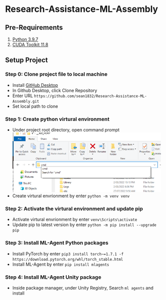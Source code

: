 # Research-Assistance-ML-Assembly


## Pre-Requirements

1. [Python 3.9.7](https://www.python.org/downloads/release/python-379/)
1. [CUDA Toolkit 11.8](https://developer.nvidia.com/cuda-downloads)
## Setup Project
### Step 0: Clone project file to local machine
- Install [GitHub Desktop](https://desktop.github.com/)
- In Github Desktop, click Clone Repository
- Enter URL `https://github.com/sean1832/Research-Assistance-ML-Assembly.git`
- Set local path to clone

### Step 1: Create python virtural environment
- Under project root directory, open command prompt
![Screenshot](Documentation/Images/01-CreatePythonVenv.png)
- Create virtural envrionment by enter `python -m venv venv`

### Step 2: Activate the virtural environment and update pip
- Activate virtural envrionment by enter `venv\Scripts\activate`
- Update pip to latest version by enter `python -m pip install --upgrade pip`

### Step 3: Install ML-Agent Python packages
- Install PyTorch by enter `pip3 install torch~=1.7.1 -f https://download.pytorch.org/whl/torch_stable.html`
- Install ML-Agent by enter `pip install mlagents`

### Step 4: Install ML-Agent Unity package
- Inside package manager, under Unity Registry, Search `ml agents` and install
